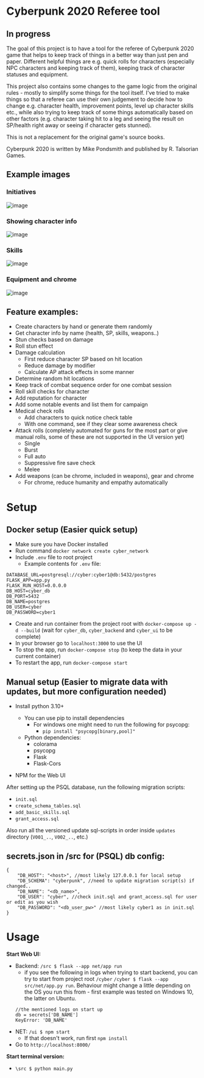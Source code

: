 # Cyberpunk 2020 Referee tool 

## In progress

The goal of this project is to have a tool for the referee of Cyberpunk 2020 game
that helps to keep track of things in a better way than just pen and paper. Different helpful 
things are e.g. quick rolls for characters (especially NPC characters and keeping track of them), 
keeping track of character statuses and equipment. 

This project also contains some changes to the game logic from the original rules - 
mostly to simplify some things for the tool itself. I've tried to make things so that a referee can
use their own judgement to decide how to change e.g. character health, improvement points,
level up character skills etc., while also trying to keep track of some things automatically
based on other factors (e.g. character taking hit to a leg and seeing the result on SP/health 
right away or seeing if character gets stunned).

This is not a replacement for the original game's source books.

Cyberpunk 2020 is written by Mike Pondsmith and published by R. Talsorian Games.

## Example images
### Initiatives
![image](https://github.com/pumm1/cyber/assets/22749461/0ddd5ffb-2a65-4b4f-b776-e3ff09aa7706)
### Showing character info
![image](https://github.com/pumm1/cyber/assets/22749461/e614dab3-3288-4fae-8fe3-91c44c947879)
### Skills
![image](https://github.com/pumm1/cyber/assets/22749461/03a51e62-c5da-4b62-bc8b-7ee9ac68eaa2)

### Equipment and chrome
![image](https://github.com/pumm1/cyber/assets/22749461/641c309c-cfd5-4e5b-befa-e5e632075336)



## Feature examples:

- Create characters by hand or generate them randomly
- Get character info by name (health, SP, skills, weapons..)
- Stun checks based on damage
- Roll stun effect
- Damage calculation
    * First reduce character SP based on hit location
    * Reduce damage by modifier
    * Calculate AP attack effects in some manner
- Determine random hit locations
- Keep track of combat sequence order for one combat session
- Roll skill checks for character
- Add reputation for character
- Add some notable events and list them for campaign
- Medical check rolls
  * Add characters to quick notice check table
  * With one command, see if they clear some awareness check
- Attack rolls (completely automated for guns for the most part or give manual rolls, some of these are not supported in the UI version yet)
  * Single
  * Burst
  * Full auto
  * Suppressive fire save check
  * Melee
- Add weapons (can be chrome, included in weapons), gear and chrome
    * For chrome, reduce humanity and empathy automatically

# Setup
## Docker setup (Easier quick setup)

- Make sure you have Docker installed
- Run command `docker network create cyber_network`
- Include `.env` file to root project
  - Example contents for `.env` file:
```
DATABASE_URL=postgresql://cyber:cyber1@db:5432/postgres
FLASK_APP=app.py
FLASK_RUN_HOST=0.0.0.0
DB_HOST=cyber_db
DB_PORT=5432
DB_NAME=postgres
DB_USER=cyber
DB_PASSWORD=cyber1
```
- Create and run container from the project root with `docker-compose up -d --build` (wait for `cyber_db`, `cyber_backend` and `cyber_ui` to be complete)
- In your browser go to `localhost:3000` to use the UI
- To stop the app, run `docker-compose stop` (to keep the data in your current container)
- To restart the app, run `docker-compose start`


## Manual setup (Easier to migrate data with updates, but more configuration needed)
* Install python 3.10+
  * You can use pip to install dependencies 
    * For windows one might need to run the following for psycopg: 
      * `pip install "psycopg[binary,pool]"`
  * Python dependencies:
    - colorama
    - psycopg
    - Flask
    - Flask-Cors
    
* NPM for the Web UI

After setting up the PSQL database, run the following migration scripts:
  * `init.sql`
  * `create_schema_tables.sql`
  * `add_basic_skills.sql`
  * `grant_access.sql`

Also run all the versioned update sql-scripts in order inside `updates` 
directory (`V001_..`, `V002_..`, etc.)

## secrets.json in /src for (PSQL) db config:
```
{
    "DB_HOST": "<host>", //most likely 127.0.0.1 for local setup
    "DB_SCHEMA": "cyberpunk", //need to update migration script(s) if changed..
    "DB_NAME": "<db_name>",
    "DB_USER": "cyber", //check init.sql and grant_access.sql for user or edit as you wish
    "DB_PASSWORD": "<db_user_pw>" //most likely cyber1 as in init.sql
}
```

# Usage

**Start Web UI:**
  * Backend: ``/src $ flask --app net/app run`` 
    * if you see the following in logs when trying to start backend,
    you can try to start from project root `/cyber`
    ``/cyber $ flask --app src/net/app.py run``.
    Behaviour might change a little depending on the OS you run this from - 
    first example was tested on Windows 10, the latter on Ubuntu.
    ```
    //the mentioned logs on start up
    db = secrets['DB_NAME']
    KeyError: 'DB_NAME'
    ```
  * NET: ``/ui $ npm start``
    * If that doesn't work, run first `npm install`
  * Go to `http://localhost:8000/`
  
**Start terminal version:**
* ``\src $ python main.py``
